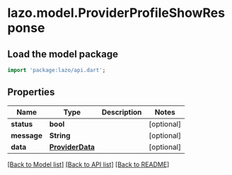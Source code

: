 # lazo.model.ProviderProfileShowResponse

## Load the model package
```dart
import 'package:lazo/api.dart';
```

## Properties
Name | Type | Description | Notes
------------ | ------------- | ------------- | -------------
**status** | **bool** |  | [optional] 
**message** | **String** |  | [optional] 
**data** | [**ProviderData**](ProviderData.md) |  | [optional] 

[[Back to Model list]](../README.md#documentation-for-models) [[Back to API list]](../README.md#documentation-for-api-endpoints) [[Back to README]](../README.md)


